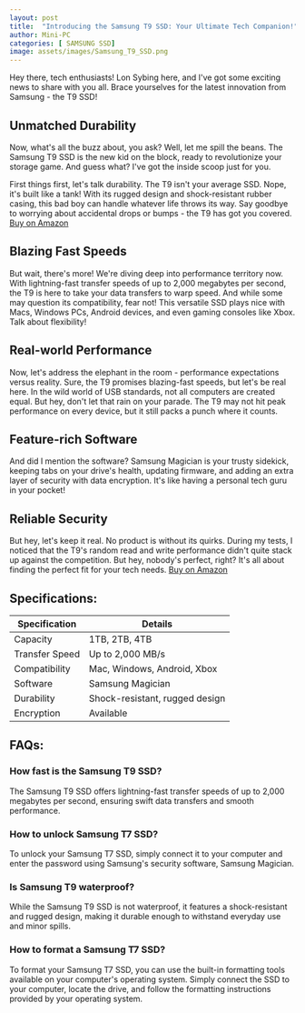 ```yaml
---
layout: post
title:  "Introducing the Samsung T9 SSD: Your Ultimate Tech Companion!"
author: Mini-PC
categories: [ SAMSUNG SSD]
image: assets/images/Samsung_T9_SSD.png
---
```


Hey there, tech enthusiasts! Lon Sybing here, and I've got some exciting news to share with you all. Brace yourselves for the latest innovation from Samsung - the T9 SSD!

## Unmatched Durability

Now, what's all the buzz about, you ask? Well, let me spill the beans. The Samsung T9 SSD is the new kid on the block, ready to revolutionize your storage game. And guess what? I've got the inside scoop just for you.

First things first, let's talk durability. The T9 isn't your average SSD. Nope, it's built like a tank! With its rugged design and shock-resistant rubber casing, this bad boy can handle whatever life throws its way. Say goodbye to worrying about accidental drops or bumps - the T9 has got you covered. [Buy on Amazon](https://amzn.to/49EevBg)

## Blazing Fast Speeds

But wait, there's more! We're diving deep into performance territory now. With lightning-fast transfer speeds of up to 2,000 megabytes per second, the T9 is here to take your data transfers to warp speed. And while some may question its compatibility, fear not! This versatile SSD plays nice with Macs, Windows PCs, Android devices, and even gaming consoles like Xbox. Talk about flexibility!

## Real-world Performance

Now, let's address the elephant in the room - performance expectations versus reality. Sure, the T9 promises blazing-fast speeds, but let's be real here. In the wild world of USB standards, not all computers are created equal. But hey, don't let that rain on your parade. The T9 may not hit peak performance on every device, but it still packs a punch where it counts.

## Feature-rich Software

And did I mention the software? Samsung Magician is your trusty sidekick, keeping tabs on your drive's health, updating firmware, and adding an extra layer of security with data encryption. It's like having a personal tech guru in your pocket!

## Reliable Security

But hey, let's keep it real. No product is without its quirks. During my tests, I noticed that the T9's random read and write performance didn't quite stack up against the competition. But hey, nobody's perfect, right? It's all about finding the perfect fit for your tech needs. [Buy on Amazon](https://amzn.to/49EevBg)


## Specifications:

| Specification            | Details                                   |
|--------------------------|-------------------------------------------|
| Capacity                 | 1TB, 2TB, 4TB                             |
| Transfer Speed           | Up to 2,000 MB/s                           |
| Compatibility            | Mac, Windows, Android, Xbox                |
| Software                 | Samsung Magician                           |
| Durability               | Shock-resistant, rugged design             |
| Encryption               | Available                                  |

## FAQs:

### How fast is the Samsung T9 SSD?
The Samsung T9 SSD offers lightning-fast transfer speeds of up to 2,000 megabytes per second, ensuring swift data transfers and smooth performance.

### How to unlock Samsung T7 SSD?
To unlock your Samsung T7 SSD, simply connect it to your computer and enter the password using Samsung's security software, Samsung Magician.

### Is Samsung T9 waterproof?
While the Samsung T9 SSD is not waterproof, it features a shock-resistant and rugged design, making it durable enough to withstand everyday use and minor spills.

### How to format a Samsung T7 SSD?
To format your Samsung T7 SSD, you can use the built-in formatting tools available on your computer's operating system. Simply connect the SSD to your computer, locate the drive, and follow the formatting instructions provided by your operating system.
